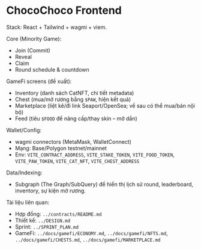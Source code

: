 # ChocoChoco Frontend

Stack: React + Tailwind + wagmi + viem.

Core (Minority Game):
- Join (Commit)
- Reveal
- Claim
- Round schedule & countdown

GameFi screens (đề xuất):
- Inventory (danh sách CatNFT, chi tiết metadata)
- Chest (mua/mở rương bằng `$PAW`, hiện kết quả)
- Marketplace (liệt kê/đi link Seaport/OpenSea; về sau có thể mua/bán nội bộ)
- Feed (tiêu `$FOOD` để nâng cấp/thay skin – mở dần)

Wallet/Config:
- wagmi connectors (MetaMask, WalletConnect)
- Mạng: Base/Polygon testnet/mainnet
- Env: `VITE_CONTRACT_ADDRESS`, `VITE_STAKE_TOKEN`, `VITE_FOOD_TOKEN`, `VITE_PAW_TOKEN`, `VITE_CAT_NFT`, `VITE_CHEST_ADDRESS`

Data/Indexing:
- Subgraph (The Graph/SubQuery) để hiển thị lịch sử round, leaderboard, inventory, sự kiện mở rương.

Tài liệu liên quan:
- Hợp đồng: `../contracts/README.md`
- Thiết kế: `../DESIGN.md`
- Sprint: `../SPRINT_PLAN.md`
- GameFi: `../docs/gamefi/ECONOMY.md`, `../docs/gamefi/NFTS.md`, `../docs/gamefi/CHESTS.md`, `../docs/gamefi/MARKETPLACE.md`
